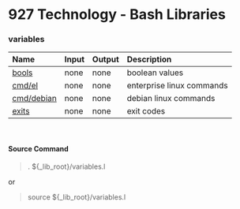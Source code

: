 # **927 Technology - Bash Libraries**

### variables

|Name|Input|Output|Description|
|:---|:-|:-|:-------------|
|[bools](./bools.v)|none|none|boolean values|
|[cmd/el](./cmd/el.v)|none|none|enterprise linux commands|
|[cmd/debian](./cmd/debain.v)|none|none|debian linux commands|
|[exits](./exits.v)|none|none|exit codes|

&nbsp;
#### Source Command
> . ${_lib_root}/variables.l

or

> source ${_lib_root}/variables.l